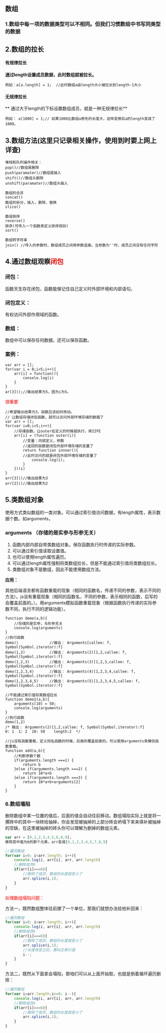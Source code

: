 ## 数组

### 1.数组中每一项的数据类型可以不相同。但我们习惯数组中书写同类型的数据

## 2.数组的拉长
#### 有规律拉长

**通过length设置成员数据，此时数组就被拉长。**

    例如：a[a.length] = 1;  //此时数组a由length大小被拉长到length-1大小
#### 无规律拉长

** 通过大于length的下标设置数组成员，就是一种无规律拉长**

    例如： a[1000] = 1;// 如果1000比数组a原先的长度大，这样变换后a的length变成了1000。


## 3.数组方法(这里只记录相关操作，使用到时要上网上详查)
    堆栈和队列操作相关：
    pop()//数组尾删除 
    push(paramater)//数组尾插入
    shift()//数组头删除
    unshift(paramater)//数组头插入
    
    数组的合并
    concat()
    数组的拆分，插入，删除，替换
    slice()
    
    数组倒序
    reverse()
    排序(可传入一个函数来定义排序规则)
    sort()
    
    数组转字符串
    join() //传入的参数时，数组成员之间用参数连接。当参数为''时，成员之间没有任何字符


## 4.通过数组观察<font color=red>闭包</font>
### 闭包：
函数天生存在闭包，函数能够记住自己定义时外部环境和内部语句。
### 闭包定义：
有权访问外部作用域的函数。
### 数组：
数组中可以保存任何数据。还可以保存函数。
### 案例：
    var arr = [];
    for(var i = 0;i<5;i++){
        arr[i] = function(){
            console.log(i)
        }
    }
    ar[3]();//输出结果为5，因为i为5。

<font color=red>很重要</font>
    

    //希望输出结果为3，函数应该如何改动。
    // 让数组存储闭包函数，就可以访问外部环境存储的数据了
    var arr = [];
    for(var i=0;i<5;i++){
        //存储函数，让outer在定义的时候就执行，用IIFE
        arr[i] = (function outer(i){
            //变量：内部定义，参数
            //返回的函数是闭包外部环境存储的变量了
            return function innner(){
            //此时访问的就是闭包外部环境存储的变量了
                console.log(i);
            }
        })(i)
    }
    arr[3]()//输出结果为3
    arr[2]()//输出结果为2

## 5.类数组对象
  使用方式类似数组的一类对象。可以通过索引值访问数据，有length属性，表示数据个数。如arguments，

### arguments  （存储的是实参与形参无关）
1. 函数内部内部自带类数组对象。保存函数执行时传递的实际参数。
2. 可以通过索引值读取设置值。
3. 也可以使用length属性遍历。
4. 可以通过length属性强制将类数组拉长，但是不能通过索引值将类数组拉长。
5. 类数组对象不是数组，因此不能使用数组方法。

**应用：**

其他后端语言都有函数重载的现象（相同的函数名，传递不同的参数，表示不同的方法）。js没有重载现象（相同的函数名，不同的参数，表示相同的函数，后写的会覆盖前面的。）。用arguments模拟函数重载现象（根据函数执行传递的实际参数不同，执行不同的逻辑功能）。

    function demo(a,b){
        //存储的是实参，与形参无关
        console.log(arguments)
    }
    //执行函数
    demo()              //输出： Arguments[callee: f, Symbol(Symbol.iterator):f]
    demo(1,2)           //输出： Arguments(2)[1,2,callee: f, Symbol(Symbol.iterator):f]
    demo(1,2,3)         //输出： Arguments(3)[1,2,3,callee: f, Symbol(Symbol.iterator):f]
    demo(1,2,3,4)       //输出： Arguments(4)[1,2,3,4,callee: f, Symbol(Symbol.iterator):f]
    demo(1,2,3,4,5)     //输出： Arguments(5)[1,2,3,4,5,callee: f, Symbol(Symbol.iterator):f]
    
    //不能通过索引值将类数组拉长
    function demo1(a,b){
        arguments[10] = 50;
        console.log(arguments)
    }
    //执行函数
    demo(1,2)
    /* 输出： Arguments(2)[1,2,callee: f, Symbol(Symbol.iterator):f]
    0: 1  1: 2  10: 50    length:2  */
    
    //js没有函数重载，定义同名函数的时候，后面的覆盖前面的。可以使用arguments来模仿函数重载。
    function add(a,b){
        //判断参数个数
        if(arguments.length ===1) {
            return b
        }else if(arguments.length ===2) {
            return 10*a+b
        }else if(arguments.length ===3) {
            return 10*a+b+arguments[2]
        }
    }

### 6.数组塌陷

删除数组中某一位置的值后，后面的值会自动往前移动。数组塌陷实际上就是将一摞砖中的其中一块砖给抽掉，你会发现被抽掉的上部分砖会坍塌下来来填补被抽掉的空缺，在这里被抽掉的砖头你可以理解为删掉的数组元素。

```javascript
var arr = [0,1,2,3,4,5,6,8,9];
移除其中值为6的那个元素，arr变成[0,1,2,3,4,5,7,8,9]
```

```javascript
//遍历数组
for(var i=0; i<arr.length; i++){
    console.log(i, arr[i], arr, arr.length)
    //删除成员6
    if(arr[i]===6){
        //删除了成员，数组的长度就变小了
        arr.splice(i,1);
    }
}
```

<font color=red>处理数组塌陷问题：</font><br>

方法一，既然数组整体往前挪了一个单位，那我们就想办法给他补回来：

```javascript
//遍历数组
for(var i=0; i<arr.length; i++){
    console.log(i, arr[i], arr, arr.length)
    //删除成员6
    if(arr[i]===6){
        //删除了成员，数组的长度就变小了
        arr.splice(i,1);
        //长度改变之后，要纠正索引值
        i--;
    }
}
```

方法二，既然从下面拿会塌陷，那咱们可以从上面开始取，也就是倒着循环遍历删除：

```javascript
//遍历数组
for(var i=arr.length;i>=0; i--){
    console.log(i, arr[i], arr, arr.length)
    //删除成员6
    if(arr[i]===6){
        //删除了成员，数组的长度就变小了
        arr.splice(i,1);
    }
}
```

